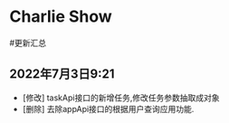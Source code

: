 # Charlie Show
#更新汇总
## 2022年7月3日9:21
- [修改] taskApi接口的新增任务,修改任务参数抽取成对象
- [删除] 去除appApi接口的根据用户查询应用功能.
